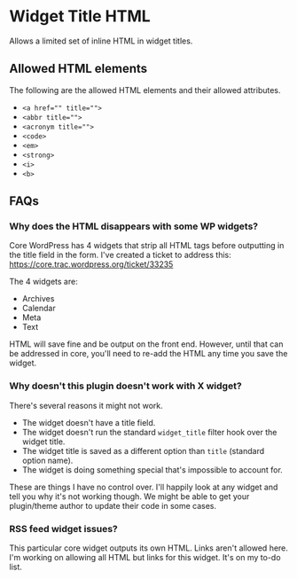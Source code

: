 # Widget Title HTML

Allows a limited set of inline HTML in widget titles.

## Allowed HTML elements

The following are the allowed HTML elements and their allowed attributes.

* `<a href="" title="">`
* `<abbr title="">`
* `<acronym title="">`
* `<code>`
* `<em>`
* `<strong>`
* `<i>`
* `<b>`

## FAQs

### Why does the HTML disappears with some WP widgets?

Core WordPress has 4 widgets that strip all HTML tags before outputting in the title field in the form.  I've created a ticket to address this: https://core.trac.wordpress.org/ticket/33235

The 4 widgets are:

* Archives
* Calendar
* Meta
* Text

HTML will save fine and be output on the front end.  However, until that can be addressed in core, you'll need to re-add the HTML any time you save the widget.

### Why doesn't this plugin doesn't work with X widget?

There's several reasons it might not work.

* The widget doesn't have a title field.
* The widget doesn't run the standard `widget_title` filter hook over the widget title.
* The widget title is saved as a different option than `title` (standard option name).
* The widget is doing something special that's impossible to account for.

These are things I have no control over.  I'll happily look at any widget and tell you why it's not working though.  We might be able to get your plugin/theme author to update their code in some cases.

### RSS feed widget issues?

This particular core widget outputs its own HTML.  Links aren't allowed here.  I'm working on allowing all HTML but links for this widget.  It's on my to-do list.